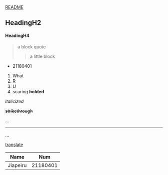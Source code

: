 [README](https://github.com/xiangmonster/testEnglish/blob/main/README.md)
## HeadingH2
#### HeadingH4
> a block quote
> 
>> a little block

- 21180401

1. What
2. R
3. U
4. scaring
 **bolded**
 
 _italicized_

~~strikethrough~~

...

---

...

[translate](https://translate.google.cn/)

|Name     |Num     |
|---------|--------|
|Jiapeiru |21180401|
